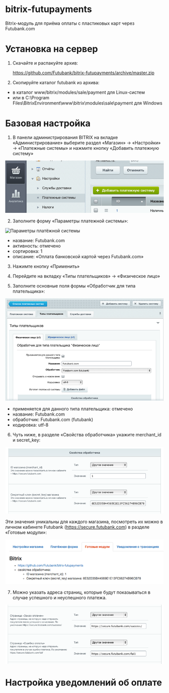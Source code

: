 bitrix-futupayments
===================

Bitrix-модуль для приёма оплаты с пластиковых карт через Futubank.com

Установка на сервер
===================

1. Скачайте и распакуйте архив: 

    https://github.com/Futubank/bitrix-futupayments/archive/master.zip

2. Скопируйте каталог futubank из архива:

  * в каталог www/bitrix/modules/sale/payment для Linux-систем 
  * или в C:\Program Files\BitrixEnvironment\www\bitrix\modules\sale\payment для Windows

Базовая настройка
=================

1. В панели администрирования BITRIX на вкладке «Администрирование» выберите раздел «Магазин» -> «Настройки» -> «Платежные системы» и нажмите кнопку «Добавить платежную систему»

![Добавить платежную систему](http://raw.githubusercontent.com/Futubank/futubank/master/static/bitrix/add-ps.png)

2. Заполните форму «Параметры платежной системы»:
   
![Параметры платёжной системы](http://raw.githubusercontent.com/Futubank/futubank/master/static/bitrix/ps-param.png)

   * название: Futubank.com
   * активность: отмечено
   * сортировка: 1
   * описание: «Оплата банковской картой через Futubank.com»

3. Нажимте кнопку «Применить» 

4. Перейдите на вкладку «Типы плательщиков» -> «Физическое лицо»

5. Заполните основные поля формы «Обработчик для типа плательщика»:

![Физическое лицо](http://raw.githubusercontent.com/Futubank/futubank/master/static/bitrix/ph1.png)

   * применяется для данного типа плательщика: отмечено
   * название: Futubank.com
   * обработчик: Futubank.com (futubank)
   * кодировка: utf-8

6. Чуть ниже, в разделе «Свойства обработчика» укажите merchant_id и secret_key:

![merchant_id и secret_key](http://raw.githubusercontent.com/Futubank/futubank/master/static/bitrix/ph2.png)

Эти значения уникальны для каждого магазина, посмотреть их можно в личном кабинете Futubank (https://secure.futubank.com) в разделе «Готовые модули»:

![merchant_id и secret_key](http://raw.githubusercontent.com/Futubank/futubank/master/static/bitrix/mods.png)

7. Можно указать адреса страниц, которые будут показываться в случае успешного и неуспешного платежа.

![success_url и fail_url](http://raw.githubusercontent.com/Futubank/futubank/master/static/bitrix/urls.png)

Настройка уведомлений об оплате
===============================

